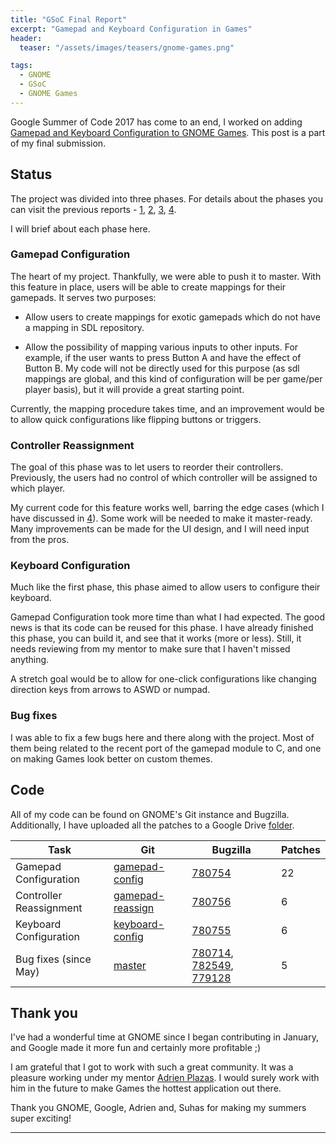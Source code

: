 ```yaml
---
title: "GSoC Final Report"
excerpt: "Gamepad and Keyboard Configuration in Games"
header:
  teaser: "/assets/images/teasers/gnome-games.png"

tags:
  - GNOME
  - GSoC
  - GNOME Games
---
```


Google Summer of Code 2017 has come to an end, I worked on adding [Gamepad and Keyboard Configuration to GNOME Games](https://wiki.gnome.org/Outreach/SummerOfCode/2017/Projects/AbhinavSingh_GamesGamepadConfiguration). This post is a part of my final submission.


## Status

The project was divided into three phases. For details about the phases you can visit the previous reports - [1](https://theawless.github.io/GSoC-Report-1), [2](https://theawless.github.io/GSoC-Report-2), [3](https://theawless.github.io/GSoC-Report-3), [4](https://theawless.github.io/GSoC-Report-4).

I will brief about each phase here.

### Gamepad Configuration

The heart of my project. Thankfully, we were able to push it to master. With this feature in place, users will be able to create mappings for their gamepads. It serves two purposes:

* Allow users to create mappings for exotic gamepads which do not have a mapping in SDL repository.

* Allow the possibility of mapping various inputs to other inputs. For example, if the user wants to press Button A and have the effect of Button B.
  My code will not be directly used for this purpose (as sdl mappings are global, and this kind of configuration will be per game/per player basis), but it will provide a great starting point.

Currently, the mapping procedure takes time, and an improvement would be to allow quick configurations like flipping buttons or triggers.

### Controller Reassignment

The goal of this phase was to let users to reorder their controllers. Previously, the users had no control of which controller will be assigned to which player.

My current code for this feature works well, barring the edge cases (which I have discussed in [4](https://theawless.github.io/GSoC-Report-4)). Some work will be needed to make it master-ready. Many improvements can be made for the UI design, and I will need input from the pros.

### Keyboard Configuration

Much like the first phase, this phase aimed to allow users to configure their keyboard.

Gamepad Configuration took more time than what I had expected. The good news is that its code can be reused for this phase.
I have already finished this phase, you can build it, and see that it works (more or less). Still, it needs reviewing from my mentor to make sure that I haven't missed anything.

A stretch goal would be to allow for one-click configurations like changing direction keys from arrows to ASWD or numpad.

### Bug fixes

I was able to fix a few bugs here and there along with the project. Most of them being related to the recent port of the gamepad module to C, and one on making Games look better on custom themes.


## Code

All of my code can be found on GNOME's Git instance and Bugzilla. Additionally, I have uploaded all the patches to a Google Drive [folder](https://drive.google.com/open?id=0Bx3DIM7wGNgocTVweGwzVTNPQTQ).

| Task | Git | Bugzilla | Patches |
| --- | --- | --- | --- |
| Gamepad Configuration | [gamepad-config](https://git.gnome.org/browse/gnome-games/log/?h=wip/abhinavsingh/gamepad-config) | [780754](http://bugzilla.gnome.org/show_bug.cgi?id=780754) | 22 |
| Controller Reassignment | [gamepad-reassign](https://git.gnome.org/browse/gnome-games/log/?h=wip/abhinavsingh/gamepad-reassign) | [780756](http://bugzilla.gnome.org/show_bug.cgi?id=780756) | 6 |
| Keyboard Configuration | [keyboard-config](https://git.gnome.org/browse/gnome-games/log/?h=wip/abhinavsingh/gamepad-config) | [780755](http://bugzilla.gnome.org/show_bug.cgi?id=780755) | 6 |
| Bug fixes (since May) | [master](https://git.gnome.org/browse/gnome-games/log/) | [780714](http://bugzilla.gnome.org/show_bug.cgi?id=780714), [782549](http://bugzilla.gnome.org/show_bug.cgi?id=782549), [779128](http://bugzilla.gnome.org/show_bug.cgi?id=779128) | 5 |


## Thank you

I've had a wonderful time at GNOME since I began contributing in January, and Google made it more fun and certainly more profitable ;)

I am grateful that I got to work with such a great community. It was a pleasure working under my mentor [Adrien Plazas](https://wiki.gnome.org/AdrienPlazas). I would surely work with him in the future to make Games the hottest application out there.

Thank you GNOME, Google, Adrien and, Suhas for making my summers super exciting!

---
